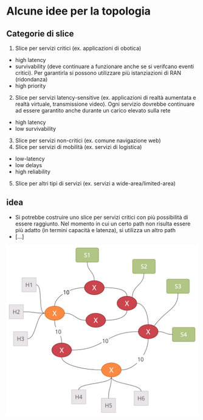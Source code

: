 # Alcune idee per la topologia

## Categorie di slice
1. Slice per servizi critici (ex. applicazioni di obotica)
- high latency
- survivability (deve continuare a funzionare anche se si verifcano eventi critici). Per garantirla si possono utilizzare più istanziazioni di RAN (ridondanza)
- high priority
2. Slice per servizi latency-sensitive (ex. applicazioni di realtà aumentata e realtà virtuale, transmissione video). Ogni servizio dovrebbe continuare ad essere garantito anche durante un carico elevato sulla rete
- high latency
- low survivability
3. Slice per servizi non-critici (ex. comune navigazione web)
4. Slice per servizi di mobilità (ex. servizi di logistica)
- low-latency
- low delays
- high reliability
5. Slice per altri tipi di servizi (ex. servizi a wide-area/limited-area)

## idea
- Si potrebbe costruire uno slice per servizi critici con più possibilità di essere raggiunto. Nel momento in cui un certo path non risulta essere più adatto (in termini capacità e latenza), si utilizza un altro path
- [...]

![alt text](topology.png "Topology Idea")
